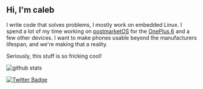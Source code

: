 ## Hi, I'm caleb

I write code that solves problems, I mostly work on embedded Linux. I spend a lot of my time working on [postmarketOS](https://postmarketos.org) for the [OnePlus 6](https://github.com/calebccff/pmos-oneplus6) and a few other devices. I want to make phones usable beyond the manufacturers lifespan, and we're making that a reality.

Seriously, this stuff is so fricking cool!

![github stats](https://github-readme-stats.vercel.app/api?username=calebccff&show_icons=true&theme=dark)

[![Twitter Badge](https://img.shields.io/badge/-Twitter-1ca0f1?style=flat-square&labelColor=1ca0f1&logo=twitter&logoColor=white&link=https://twitter.com/calebccff)](https://twitter.com/calebccff)